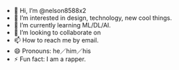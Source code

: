 - 👋 Hi, I’m @nelson8588x2
- 👀 I’m interested in design, technology, new cool things.
- 🌱 I’m currently learning ML/DL/AI.
- 💞️ I’m looking to collaborate on 
- 📫 How to reach me by email.
- 😄 Pronouns: he／him／his
- ⚡ Fun fact: I am a rapper.

<!---
nelson8588x2/nelson8588x2 is a ✨ special ✨ repository because its `README.md` (this file) appears on your GitHub profile.
You can click the Preview link to take a look at your changes.
--->
